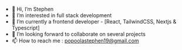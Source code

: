 - 👋 Hi, I’m Stephen
- 👀 I’m interested in full stack development
- 🌱 I’m currently a frontend developer - [React, TailwindCSS, Nextjs & Typescript]
- 💞️ I’m looking forward to collaborate on several projects
- 📫 How to reach me : popoolastephen19@gmail.com

<!---
steph-ayo/steph-ayo is a ✨ special ✨ repository because its `README.md` (this file) appears on your GitHub profile.
You can click the Preview link to take a look at your changes.
--->
